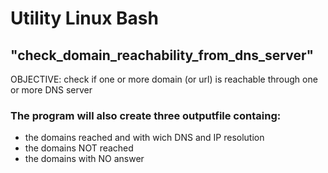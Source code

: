 # Utility Linux Bash

## "check_domain_reachability_from_dns_server"
  OBJECTIVE: check if one or more domain (or url) is reachable through one or more DNS server
### The program will also create three outputfile containg: 
  * the domains reached and with wich DNS and IP resolution 
  * the domains NOT reached
  * the domains with NO answer
